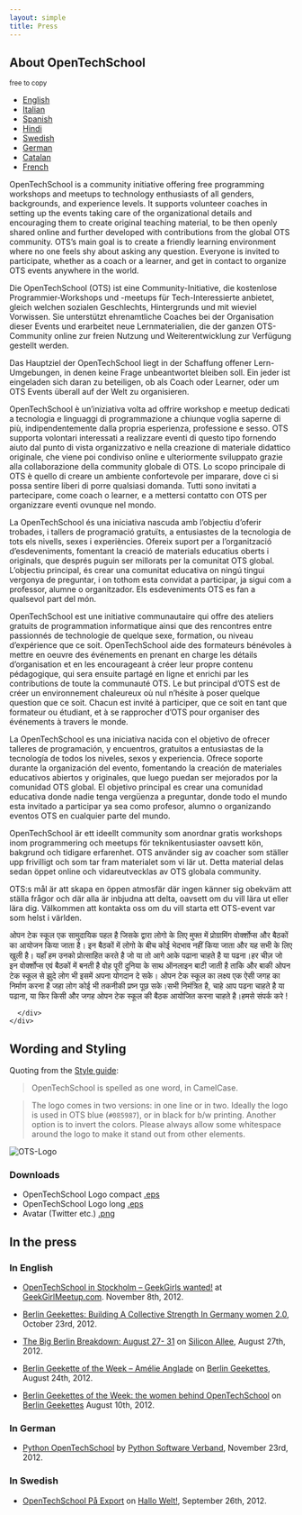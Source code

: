 ```yaml
---
layout: simple
title: Press
---
```



<section id="about">
  <h2>About OpenTechSchool</h2>
  <p class="subtle"><small>free to copy</small></p>
  <ul id="js-lang-selector" class="switch_lang">
    <li><a href="#js-about-eng" class="active">English</a></li>
    <li><a href="#js-about-it">Italian</a></li>
    <li><a href="#js-about-es">Spanish</a></li>
    <li><a href="#js-about-hi">Hindi</a></li>
    <li><a href="#js-about-sv">Swedish</a></li>
    <li><a href="#js-about-de">German</a></li>
    <li><a href="#js-about-cat">Catalan</a></li>
    <li><a href="#js-about-fr">French</a></li>
  </ul>
  <div class="carousel">
    <div class="carousel-inner">
      <div class="item active" id="js-about-eng">
        <p>
          OpenTechSchool is a community initiative offering free programming workshops and meetups to technology enthusiasts of all genders, backgrounds, and experience levels. It supports volunteer coaches in setting up the events taking care of the organizational details and encouraging them to create original teaching material, to be then openly shared online and further developed with contributions from the global OTS community. OTS’s main goal is to create a friendly learning environment where no one feels shy about asking any question. Everyone is invited to participate, whether as a coach or a learner, and get in contact to organize OTS events anywhere in the world.
        </p>
      </div>
      <div class="item" id="js-about-de">
        <p>
          Die OpenTechSchool (OTS) ist eine Community-Initiative, die kostenlose Programmier-Workshops und -meetups für Tech-Interessierte anbietet, gleich welchen sozialen Geschlechts, Hintergrunds und mit wieviel Vorwissen. Sie unterstützt ehrenamtliche Coaches bei der Organisation dieser Events und erarbeitet neue Lernmaterialien, die der ganzen OTS-Community online zur freien Nutzung und Weiterentwicklung zur Verfügung gestellt werden.
        </p>
        <p>
          Das Hauptziel der OpenTechSchool liegt in der Schaffung offener Lern-Umgebungen, in denen keine Frage unbeantwortet bleiben soll. Ein jeder ist eingeladen sich daran zu beteiligen, ob als Coach oder Learner, oder um OTS Events überall auf der Welt zu organisieren.
        </p>
      </div>
      <div class="item" id="js-about-it">
        <p>
          OpenTechSchool è un’iniziativa volta ad offrire workshop e meetup dedicati a tecnologia e linguaggi di programmazione a chiunque voglia saperne di più, indipendentemente dalla propria esperienza, professione e sesso. OTS supporta volontari interessati a realizzare eventi di questo tipo fornendo aiuto dal punto di vista organizzativo e nella creazione di materiale didattico originale, che viene poi condiviso online e ulteriormente sviluppato grazie alla collaborazione della community globale di OTS. Lo scopo principale di OTS è quello di creare un ambiente confortevole per imparare, dove ci si possa sentire liberi di porre qualsiasi domanda. Tutti sono invitati a partecipare, come coach o learner, e a mettersi contatto con OTS per organizzare eventi ovunque nel mondo.
        </p>
      </div>
      <div class="item" id="js-about-cat">
        <p>
          La OpenTechSchool és una iniciativa nascuda amb l’objectiu d’oferir trobades, i tallers de programació gratuïts, a entusiastes de la tecnologia de tots els nivells, sexes i experiències. Ofereix suport per a l’organització d’esdeveniments, fomentant la creació de materials educatius oberts i originals, que després puguin ser millorats per la comunitat OTS global. L’objectiu principal, és crear una comunitat educativa on ningú tingui vergonya de preguntar, i on tothom esta convidat a participar, ja sigui com a professor, alumne o organitzador. Els esdeveniments OTS es fan a qualsevol part del món.
        </p>
      </div>
      <div class="item" id="js-about-fr">
        <p>
          OpenTechSchool est une initiative communautaire qui offre des ateliers gratuits de programmation informatique ainsi que des rencontres entre passionnés de technologie de quelque sexe, formation, ou niveau d’expérience que ce soit. OpenTechSchool aide des formateurs bénévoles à mettre en oeuvre des événements en prenant en charge les détails d’organisation et en les encourageant à créer leur propre contenu pédagogique, qui sera ensuite partagé en ligne et enrichi          par les contributions de toute la communauté OTS. Le but principal d’OTS est de créer un environnement chaleureux où nul n’hésite à poser quelque question que ce soit. Chacun est invité à participer, que ce soit en tant que formateur ou étudiant, et à se rapprocher d’OTS pour organiser des événements à travers le monde.
        </p>
      </div>
      <div class="item" id="js-about-es">
        <p>
          La OpenTechSchool es una iniciativa nacida con el objetivo de ofrecer talleres de programación, y encuentros, gratuitos a entusiastas de la tecnología de todos los niveles, sexos y experiencia. Ofrece soporte durante la organización del evento, fomentando la creación de materiales educativos abiertos y originales, que luego puedan ser mejorados por la comunidad OTS global. El objetivo principal es crear una comunidad educativa donde nadie tenga vergüenza a preguntar, donde todo el mundo esta invitado a participar ya sea como profesor, alumno o organizando eventos OTS en cualquier parte del mundo.
        </p>
      </div>
      <div class="item" id="js-about-sv">
        <p>
          OpenTechSchool är ett ideellt community som anordnar gratis workshops inom programmering och meetups för teknikentusiaster oavsett kön, bakgrund och tidigare erfarenhet. OTS använder sig av coacher som ställer upp frivilligt och som tar fram materialet som vi lär ut. Detta material delas sedan öppet online och vidareutvecklas av OTS globala community.
        </p>
        <p>
          OTS:s mål är att skapa en öppen atmosfär där ingen känner sig obekväm att ställa frågor och där alla är inbjudna att delta, oavsett om du vill lära ut eller lära dig. Välkommen att kontakta oss om du vill starta ett OTS-event var som helst i världen.
        </p>
      </div>
      <div class="item" id="js-about-hi">
        ओपन टेक स्कूल एक सामुदायिक पहल है जिसके द्वारा लोगो के लिए मुफ्त में
प्रोग्रामिंग वोर्क्शोप्स और बैठकों का आयोजन किया जाता है। इन बैठकों में
लोगो के बीच कोई भेदभाव नहीं किया जाता और यह सभी के लिए खुली है। यहाँ हम
उनको प्रोत्साहित करते है जो या तो आगे आके पढाना चाहते है या पढना।हर चीज़ जो
इन वोर्क्शोप्स एवं बैठकों में बनती है वोह पूरी दुनिया के साथ ऑनलाइन बाटी
जाती है ताकि और बाकी ओपन टेक स्कूल से झुदे लोग भी इसमें अपना योगदान दे सके।
ओपन टेक स्कूल का लक्ष्य एक ऐसी जगह का निर्माण करना है जहा लोग कोई भी तकनीकी
प्रष्न पूछ सके।सभी निमंत्रित है, चाहे आप पढना चाहते है या पढाना, या फिर
किसी और जगह ओपन टेक स्कूल की बैठक आयोजित करना चाहते है।हमसे संपर्क करे !

      </div>
    </div>
  </div>
</section>

<script>
  $(function() {
    $('#js-lang-selector li a').click(function() {
      var $me = $(this),
          href = $me.attr("href"),
          $target = $(href);
      $me.parent().siblings().removeClass("active");
      $me.parent().addClass("active");

      $target.addClass("active").siblings().removeClass("active");
      return false;
    });
  });
</script>

## Wording and Styling

Quoting from the [Style guide]({{site.baseurl}}handbooks/styles.html):
> OpenTechSchool is spelled as one word, in CamelCase.

> The logo comes in two versions: in one line or in two. Ideally the logo is used in OTS blue&nbsp;(``#085987``), or in black for b/w printing. Another option is to invert the colors. Please always allow some whitespace around the logo to make it stand out from other elements.

<p class="center">
    <img src="{{site.baseurl}}images/sg/ots_sg_logo.png" alt="OTS-Logo">
</p>

### Downloads

<ul>
    <li>OpenTechSchool Logo compact <a href="{{site.baseurl}}downloads/ots_logo.eps">.eps</a></li>
    <li>OpenTechSchool Logo long <a href="{{site.baseurl}}downloads/ots_logo_long.eps">.eps</a></li>
    <li>Avatar (Twitter etc.) <a href="{{site.baseurl}}downloads/ots_twitter_avatar.png">.png</a></li>
</ul>

## In the press

### In English

 * [OpenTechSchool in Stockholm – GeekGirls wanted!](http://geekgirlmeetup.com/stockholm/opentechschool-in-stockholm-geekgirls-wanted/
) at [GeekGirlMeetup.com](http://www.geekgirlmeetup.com). November 8th, 2012.

 * [Berlin Geekettes: Building A Collective Strength In Germany
 women 2.0](http://www.women2.com/berlin-geekettes-building-a-collective-strength-in-germany/
), October 23rd, 2012.

* [The Big Berlin Breakdown: August 27- 31](http://siliconallee.com/events/2012/08/27/the-big-berlin-breakdown-august-27-31) on [Silicon Allee](http://siliconallee.com/), August 27th, 2012.

* [Berlin Geekette of the Week – Amélie Anglade](http://berlingeekettes.com/post/30090123718/berlin-geekette-of-the-week) on [Berlin Geekettes](http://www.berlingeekettes.com), August 24th, 2012.

* [Berlin Geekettes of the Week: the women behind OpenTechSchool](http://berlingeekettes.com/post/29112914602/berlin-geekettes-of-the-week-the-women-behind)
on [Berlin Geekettes](http://www.berlingeekettes.com) August 10th, 2012.


### In German

* [Python OpenTechSchool](http://python-verband.org/news/python-opentechschool) by [Python Software Verband](http://python-verband.org), November 23rd, 2012.


### In Swedish

* [OpenTechSchool På Export](https://camfia.wordpress.com/2012/09/26/open-tech-school-pa-export/) on [Hallo Welt!](https://camfia.wordpress.com/), September 26th, 2012.
